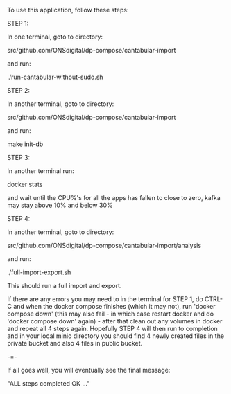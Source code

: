 To use this application, follow these steps:

STEP 1:

In one terminal, goto to directory:

src/github.com/ONSdigital/dp-compose/cantabular-import

and run:

./run-cantabular-without-sudo.sh

STEP 2:

In another terminal, goto to directory:

src/github.com/ONSdigital/dp-compose/cantabular-import

and run:

make init-db

STEP 3:

In another terminal run:

docker stats

and wait until the CPU%'s for all the apps has fallen to close to zero, kafka may stay above 10% and below 30%

STEP 4:

In another terminal, goto to directory:

src/github.com/ONSdigital/dp-compose/cantabular-import/analysis

and run:

./full-import-export.sh

This should run a full import and export.

If there are any errors you may need to in the terminal for STEP 1, do CTRL-C and when the docker compose finishes (which it may not), run 'docker compose down' (this may also fail - in which case restart docker and do 'docker compose down' again) - after that clean out any volumes in docker and repeat all 4 steps again. Hopefully STEP 4 will then run to completion and in your local minio directory you should find 4 newly created files in the private bucket and also 4 files in public bucket.

-=-

If all goes well, you will eventually see the final message:

"ALL steps completed OK ..."
